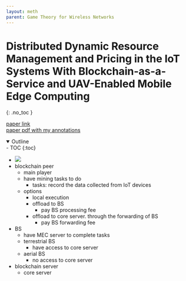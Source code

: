 ```yaml
---
layout: meth
parent: Game Theory for Wireless Networks
---
```


# Distributed Dynamic Resource Management and Pricing in the IoT Systems With Blockchain-as-a-Service and UAV-Enabled Mobile Edge Computing

{: .no_toc }

[paper link](https://ieeexplore.ieee.org/document/8941139)  
[paper pdf with my annotations](Distributed_Dynamic_Resource_Management_and_Pricing_in_the_IoT_Systems_With_Blockchain-as-a-Service_and_UAV-Enabled_Mobile_Edge_Computing.pdf)

<details open markdown="block">
  <summary>
    Outline
  </summary>
- TOC
{:toc}
</details>

- ![](https://i.imgur.com/hf6azF7.png)
- blockchain peer
	- main player
	- have mining tasks to do
		- tasks: record the data collected from IoT devices
	- options
		- local execution
		- offload to BS
			- pay BS processing fee
		- offload to core server. through the forwarding of BS
			- pay BS forwarding fee
- BS
	- have MEC server to complete tasks
	- terrestrial BS
		- have access to core server
	- aerial BS
		- no access to core server
- blockchain server
	- core server